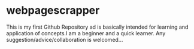 # webpagescrapper
This is my first Github Repository ad is basically intended for learning and application of concepts.I am a beginner and a quick learner.
Any suggestion/advice/collaboration is welcomed...
